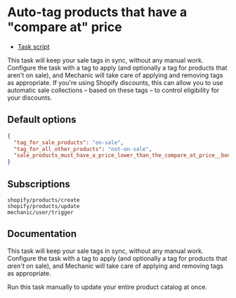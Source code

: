 # Auto-tag products that have a "compare at" price

* [Task script](./script.liquid)

This task will keep your sale tags in sync, without any manual work. Configure the task with a tag to apply (and optionally a tag for products that aren't on sale), and Mechanic will take care of applying and removing tags as appropriate. If you're using Shopify discounts, this can allow you to use automatic sale collections – based on these tags – to control eligibility for your discounts.


## Default options

```json
{
  "tag_for_sale_products": "on-sale",
  "tag_for_all_other_products": "not-on-sale",
  "sale_products_must_have_a_price_lower_than_the_compare_at_price__boolean": true
}
```

## Subscriptions

```liquid
shopify/products/create
shopify/products/update
mechanic/user/trigger
```

## Documentation

This task will keep your sale tags in sync, without any manual work. Configure the task with a tag to apply (and optionally a tag for products that _aren't_ on sale), and Mechanic will take care of applying and removing tags as appropriate.

Run this task manually to update your entire product catalog at once.